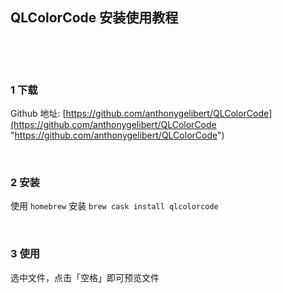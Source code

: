 ## QLColorCode 安装使用教程  

​    

​    

### 1 下载  

Github 地址: [https://github.com/anthonygelibert/QLColorCode](https://github.com/anthonygelibert/QLColorCode "https://github.com/anthonygelibert/QLColorCode")  

​        

### 2 安装    

使用 `homebrew` 安装 `brew cask install qlcolorcode`  

​    

### 3 使用  

选中文件，点击「空格」即可预览文件  









